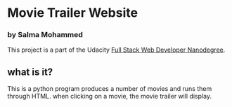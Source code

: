 # Movie Trailer Website
### by Salma Mohammed

This project is a part of the Udacity [Full Stack Web Developer
Nanodegree](https://www.udacity.com/course/full-stack-web-developer-nanodegree--nd004).

## what is it?

This is a python program produces a number of movies and runs them through HTML.
when clicking on a movie, the movie trailer will display.